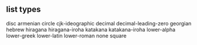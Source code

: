 ## list types
disc
armenian
circle
cjk-ideographic
decimal
decimal-leading-zero
georgian
hebrew
hiragana
hiragana-iroha
katakana
katakana-iroha
lower-alpha
lower-greek
lower-latin
lower-roman
none
square

